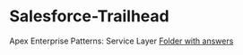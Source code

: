 # Salesforce-Trailhead

Apex Enterprise Patterns: Service Layer
[Folder with answers](https://github.com/LuizMaciel98/Salesforce-Trailhead/tree/main/CuriousNarwhal/force-app/main/default/classes/TrailheadModules/ApexEnterprisePatternsServiceLayer)


